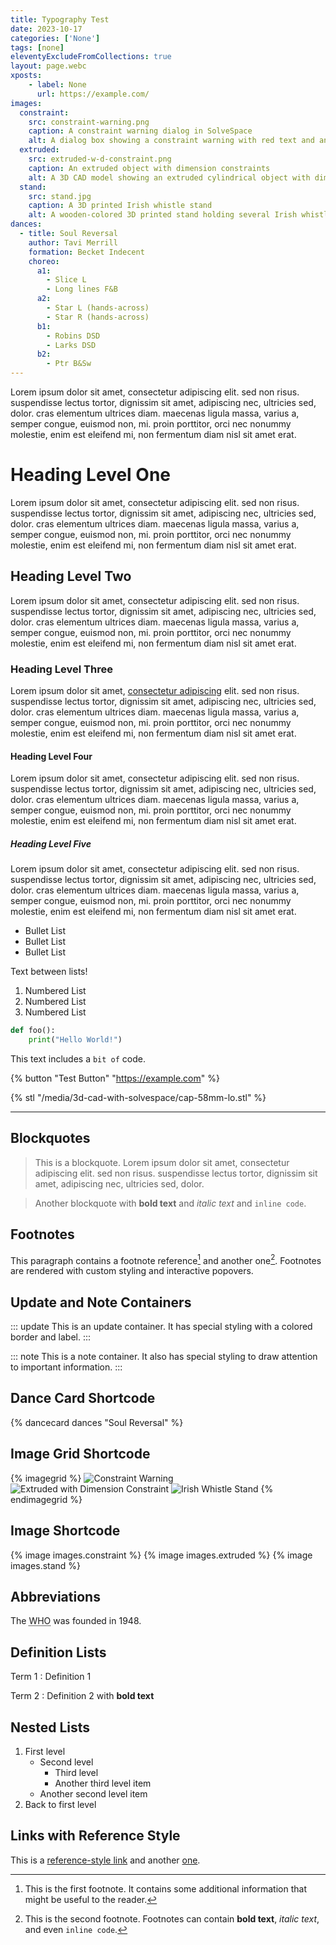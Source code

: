 ```yaml
---
title: Typography Test
date: 2023-10-17
categories: ['None']
tags: [none]
eleventyExcludeFromCollections: true
layout: page.webc
xposts:
    - label: None
      url: https://example.com/
images:
  constraint:
    src: constraint-warning.png
    caption: A constraint warning dialog in SolveSpace
    alt: A dialog box showing a constraint warning with red text and an error icon.
  extruded:
    src: extruded-w-d-constraint.png
    caption: An extruded object with dimension constraints
    alt: A 3D CAD model showing an extruded cylindrical object with dimension lines and constraints.
  stand:
    src: stand.jpg
    caption: A 3D printed Irish whistle stand
    alt: A wooden-colored 3D printed stand holding several Irish whistles in organized slots.
dances:
  - title: Soul Reversal
    author: Tavi Merrill
    formation: Becket Indecent
    choreo:
      a1:
        - Slice L
        - Long lines F&B
      a2:
        - Star L (hands-across)
        - Star R (hands-across)
      b1:
        - Robins DSD
        - Larks DSD
      b2:
        - Ptr B&Sw
---
```


Lorem ipsum dolor sit amet, consectetur adipiscing elit. sed non risus. suspendisse lectus tortor, dignissim sit amet, adipiscing nec, ultricies sed, dolor. cras elementum ultrices diam. maecenas ligula massa, varius a, semper congue, euismod non, mi. proin porttitor, orci nec nonummy molestie, enim est eleifend mi, non fermentum diam nisl sit amet erat.

# Heading Level One

Lorem ipsum dolor sit amet, consectetur adipiscing elit. sed non risus. suspendisse lectus tortor, dignissim sit amet, adipiscing nec, ultricies sed, dolor. cras elementum ultrices diam. maecenas ligula massa, varius a, semper congue, euismod non, mi. proin porttitor, orci nec nonummy molestie, enim est eleifend mi, non fermentum diam nisl sit amet erat.

## Heading Level Two

Lorem ipsum dolor sit amet, consectetur adipiscing elit. sed non risus. suspendisse lectus tortor, dignissim sit amet, adipiscing nec, ultricies sed, dolor. cras elementum ultrices diam. maecenas ligula massa, varius a, semper congue, euismod non, mi. proin porttitor, orci nec nonummy molestie, enim est eleifend mi, non fermentum diam nisl sit amet erat.

### Heading Level Three

Lorem ipsum dolor sit amet, [consectetur adipiscing](https://example.com/) elit. sed non risus. suspendisse lectus tortor, dignissim sit amet, adipiscing nec, ultricies sed, dolor. cras elementum ultrices diam. maecenas ligula massa, varius a, semper congue, euismod non, mi. proin porttitor, orci nec nonummy molestie, enim est eleifend mi, non fermentum diam nisl sit amet erat.

#### Heading Level Four

Lorem ipsum dolor sit amet, consectetur adipiscing elit. sed non risus. suspendisse lectus tortor, dignissim sit amet, adipiscing nec, ultricies sed, dolor. cras elementum ultrices diam. maecenas ligula massa, varius a, semper congue, euismod non, mi. proin porttitor, orci nec nonummy molestie, enim est eleifend mi, non fermentum diam nisl sit amet erat.

##### Heading Level Five

Lorem ipsum dolor sit amet, consectetur adipiscing elit. sed non risus. suspendisse lectus tortor, dignissim sit amet, adipiscing nec, ultricies sed, dolor. cras elementum ultrices diam. maecenas ligula massa, varius a, semper congue, euismod non, mi. proin porttitor, orci nec nonummy molestie, enim est eleifend mi, non fermentum diam nisl sit amet erat.

* Bullet List
* Bullet List
* Bullet List

Text between lists!

1. Numbered List
2. Numbered List
3. Numbered List

```python
def foo():
    print("Hello World!")
```

This text includes a `bit of` code.

{% button "Test Button" "https://example.com" %}

{% stl "/media/3d-cad-with-solvespace/cap-58mm-lo.stl" %}

---

## Blockquotes

> This is a blockquote. Lorem ipsum dolor sit amet, consectetur adipiscing elit. sed non risus. suspendisse lectus tortor, dignissim sit amet, adipiscing nec, ultricies sed, dolor.

> Another blockquote with **bold text** and *italic text* and `inline code`.

## Footnotes

This paragraph contains a footnote reference[^1] and another one[^2]. Footnotes are rendered with custom styling and interactive popovers.

## Update and Note Containers

::: update
This is an update container. It has special styling with a colored border and label.
:::

::: note
This is a note container. It also has special styling to draw attention to important information.
:::

## Dance Card Shortcode

{% dancecard dances "Soul Reversal" %}

## Image Grid Shortcode

{% imagegrid %}
![Constraint Warning](/media/3d-cad-with-solvespace/constraint-warning.png)
![Extruded with Dimension Constraint](/media/3d-cad-with-solvespace/extruded-w-d-constraint.png)
![Irish Whistle Stand](/media/3d-printed-irish-whistle-stand/stand.jpg)
{% endimagegrid %}

## Image Shortcode

{% image images.constraint %}
{% image images.extruded %}
{% image images.stand %}

## Abbreviations

The <abbr title="World Health Organization">WHO</abbr> was founded in 1948.

## Definition Lists

Term 1
: Definition 1

Term 2
: Definition 2 with **bold text**

## Nested Lists

1. First level
   * Second level
     - Third level
     - Another third level item
   * Another second level item
2. Back to first level

## Links with Reference Style

This is a [reference-style link][example] and another [one][example2].

[example]: https://example.com/
[example2]: https://example.org/ "Optional title"

[^1]: This is the first footnote. It contains some additional information that might be useful to the reader.
[^2]: This is the second footnote. Footnotes can contain **bold text**, *italic text*, and even `inline code`.